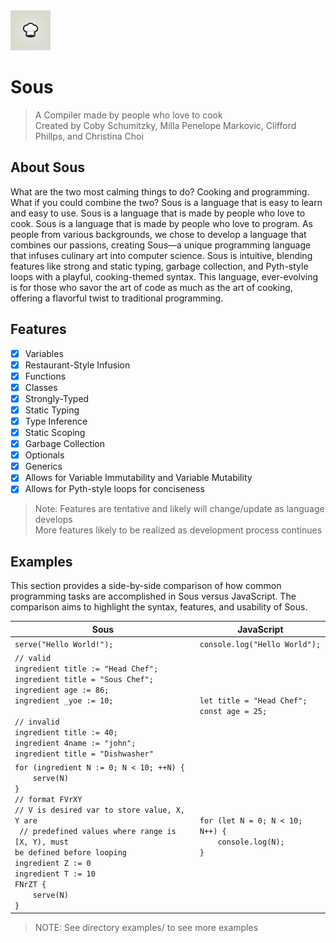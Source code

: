 <img src="./docs/sous-1024.png" height=64 width=64>

# Sous

> A Compiler made by people who love to cook
> <br/>
> Created by Coby Schumitzky, Milla Penelope Markovic, Clifford Phillps, and Christina Choi

## About Sous

What are the two most calming things to do? Cooking and programming. What if you could combine the two? Sous is a language that is easy to learn and easy to use. Sous is a language that is made by people who love to cook. Sous is a language that is made by people who love to program. As people from various backgrounds, we chose to develop a language that combines our passions, creating Sous—a unique programming language that infuses culinary art into computer science. Sous is intuitive, blending features like strong and static typing, garbage collection, and Pyth-style loops with a playful, cooking-themed syntax. This language, ever-evolving is for those who savor the art of code as much as the art of cooking, offering a flavorful twist to traditional programming.

## Features

- [x] Variables
- [x] Restaurant-Style Infusion
- [x] Functions
- [x] Classes
- [x] Strongly-Typed
- [x] Static Typing
- [x] Type Inference
- [x] Static Scoping
- [x] Garbage Collection
- [x] Optionals
- [x] Generics
- [x] Allows for Variable Immutability and Variable Mutability
- [x] Allows for Pyth-style loops for conciseness

> Note: Features are tentative and likely will change/update as language develops <br/>
> More features likely to be realized as development process continues

## Examples

This section provides a side-by-side comparison of how common programming tasks are accomplished in Sous versus JavaScript. The comparison aims to highlight the syntax, features, and usability of Sous.

| Sous                                                                                                                                                                                                                                                                                                                 | JavaScript                                                       |
| -------------------------------------------------------------------------------------------------------------------------------------------------------------------------------------------------------------------------------------------------------------------------------------------------------------------- | ---------------------------------------------------------------- |
| `serve("Hello World!");`                                                                                                                                                                                                                                                                                             | `console.log("Hello World");`                                    |
| `// valid`<br>`ingredient title := "Head Chef";`<br>`ingredient title = "Sous Chef";`<br>`ingredient age := 86;`<br>`ingredient _yoe := 10;`<br><br>`// invalid`<br>`ingredient title := 40;`<br>`ingredient 4name := "john";`<br>`ingredient title = "Dishwasher"`                                                  | `let title = "Head Chef";`<br>`const age = 25;`                  |
| `for (ingredient N := 0; N < 10; ++N) {`<br>`    serve(N)`<br>`}`<br>`// format FVrXY`<br>`// V is desired var to store value, X, Y are `<br>` // predefined values where range is [X, Y), must`<br>`be defined before looping`<br>`ingredient Z := 0`<br>`ingredient T := 10`<br>`FNrZT {`<br>`    serve(N)`<br>`}` | `for (let N = 0; N < 10; N++) {`<br>`    console.log(N);`<br>`}` |

> NOTE: See directory examples/ to see more examples
